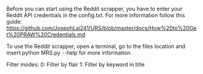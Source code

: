 Before you can start using the Reddit scrapper, you have to enter your Reddit API credentials in the config.txt.
For more information follow this guide: https://github.com/JosephLai241/URS/blob/master/docs/How%20to%20Get%20PRAW%20Credentials.md

To use the Reddit scrapper, open a terminal, go to the files location and insert
python MRS.py --help for more information.

Filter modes:
0: Filter by flair
1: Filter by keyword in title
